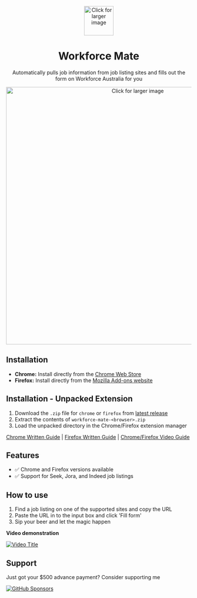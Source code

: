 <div align="center">
  <img src="https://i.imgur.com/QHYnlVw.png" width='80' alt='Click for larger image' />
  <h1>Workforce Mate</h1>
  <p>Automatically pulls job information from job listing sites and fills out the form on Workforce Australia for you</p>
</div>
<div align="center" style="margin-top: 10px;">
  <img src="https://i.imgur.com/lPoaaG5.png" width='700' alt='Click for larger image' />
</div>

## Installation
- **Chrome:** Install directly from the [Chrome Web Store](https://chromewebstore.google.com/detail/haeckfjephijlgkadecdknebckfndnpi)
- **Firefox:** Install directly from the [Mozilla Add-ons website](https://addons.mozilla.org/en-US/firefox/addon/dole-bludger/)

## Installation - Unpacked Extension
1. Download the `.zip` file for `chrome` or `firefox` from [latest release](https://github.com/probablyraging/workforce-mate/releases)
2. Extract the contents of `workforce-mate-<browser>.zip`
3. Load the unpacked directory in the Chrome/Firefox extension manager

[Chrome Written Guide](https://developer.chrome.com/docs/extensions/mv3/getstarted/development-basics/#load-unpacked) | [Firefox Written Guide](https://developer.mozilla.org/en-US/docs/Mozilla/Add-ons/WebExtensions/Your_first_WebExtension#installing) | [Chrome/Firefox Video Guide](https://www.youtube.com/watch?v=dhaGRJvJAII) 

## Features
- ✅ Chrome and Firefox versions available
- ✅ Support for Seek, Jora, and Indeed job listings

## How to use
1. Find a job listing on one of the supported sites and copy the URL
2. Paste the URL in to the input box and click 'Fill form'
3. Sip your beer and let the magic happen

**Video demonstration**

[![Video Title](https://i.imgur.com/1SQ8hWp.png)](https://www.youtube.com/watch?v=C0yKAg6IklU)

## Support
Just got your $500 advance payment? Consider supporting me

[![GitHub Sponsors](https://img.shields.io/badge/Sponsor-GitHub-ff69b4?logo=github&style=for-the-badge)](https://github.com/sponsors/probablyraging)
